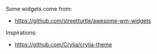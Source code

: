 

Some widgets come from:
- https://github.com/streetturtle/awesome-wm-widgets

Inspirations:
- https://github.com/Crylia/crylia-theme